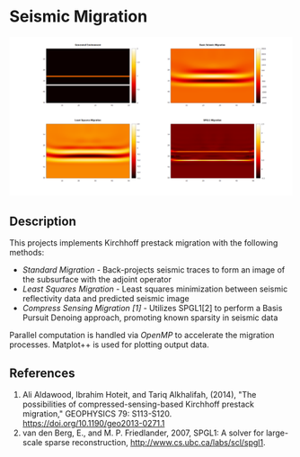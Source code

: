 ﻿# Seismic Migration

 ![Layers Example](ex/Seismic_Layers.PNG)

 ## Description
This projects implements Kirchhoff prestack migration with the following methods:
- *Standard Migration* - Back-projects seismic traces to form an image of the subsurface with the adjoint operator
- *Least Squares Migration* - Least squares minimization between seismic reflectivity data and predicted seismic image
- *Compress Sensing Migration [1]* - Utilizes SPGL1[2] to perform a Basis Pursuit Denoing approach, promoting known sparsity in seismic data

Parallel computation is handled via *OpenMP* to accelerate the migration processes. Matplot++ is used for plotting output data. 

## References

1. Ali Aldawood, Ibrahim Hoteit, and Tariq Alkhalifah, (2014), "The possibilities of compressed-sensing-based Kirchhoff prestack migration," GEOPHYSICS 79: S113-S120. https://doi.org/10.1190/geo2013-0271.1
2. van den Berg, E., and M. P. Friedlander, 2007, SPGL1: A solver for large-scale sparse reconstruction, http://www.cs.ubc.ca/labs/scl/spgl1.

